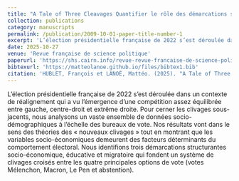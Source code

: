 ```yaml
---
title: "A Tale of Three Cleavages Quantifier le rôle des démarcations sociales dans l’élection présidentielle française de 2022"
collection: publications
category: manuscripts
permalink: /publication/2009-10-01-paper-title-number-1
excerpt: 'L’élection présidentielle française de 2022 s’est déroulée dans un contexte de réalignement qui a vu l’émergence d’une compétition assez équilibrée entre gauche, centre-droit et extrême droite. Pour cerner les clivages sous-jacents, nous analysons un vaste ensemble de données socio-démographiques à l’échelle des bureaux de vote. Nos résultats vont dans le sens des théories des « nouveaux clivages » tout en montrant que les variables socio-économiques demeurent des facteurs déterminants du comportement électoral. Nous identifions trois démarcations structurantes socio-économique, éducative et migratoire qui fondent un système de clivages croisés entre les quatre principales options de vote (votes Mélenchon, Macron, Le Pen et abstention).'
date: 2025-10-27
venue: 'Revue française de science politique'
paperurl: 'https://shs.cairn.info/revue-revue-francaise-de-science-politique-2025-2-page-215?lang=fr&tab=premieres-lignes'
bibtexurl: 'https://matteolanoe.github.io/files/bibtex1.bib'
citation: 'HUBLET, François et LANOË, Mattéo. (2025). "A Tale of Three Cleavages : Quantifier le rôle des démarcations sociales dans l’élection présidentielle française de 2022." <i>Revue française de science politique</i>, 2025/2 n°75, p.215–260.'
---
```

L’élection présidentielle française de 2022 s’est déroulée dans un contexte de réalignement qui a vu l’émergence d’une compétition assez équilibrée entre gauche, centre-droit et extrême droite. Pour cerner les clivages sous-jacents, nous analysons un vaste ensemble de données socio-démographiques à l’échelle des bureaux de vote. Nos résultats vont dans le sens des théories des « nouveaux clivages » tout en montrant que les variables socio-économiques demeurent des facteurs déterminants du comportement électoral. Nous identifions trois démarcations structurantes socio-économique, éducative et migratoire qui fondent un système de clivages croisés entre les quatre principales options de vote (votes Mélenchon, Macron, Le Pen et abstention).
